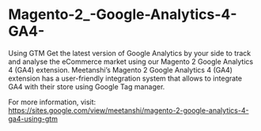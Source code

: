 # Magento-2_-Google-Analytics-4-GA4-
 Using GTM Get the latest version of Google Analytics by your side to track and analyse the eCommerce market using our Magento 2 Google Analytics 4 (GA4) extension. Meetanshi’s Magento 2 Google Analytics 4 (GA4) extension has a user-friendly integration system that allows to integrate GA4 with their store using Google Tag manager.  

For more information, visit: https://sites.google.com/view/meetanshi/magento-2-google-analytics-4-ga4-using-gtm
